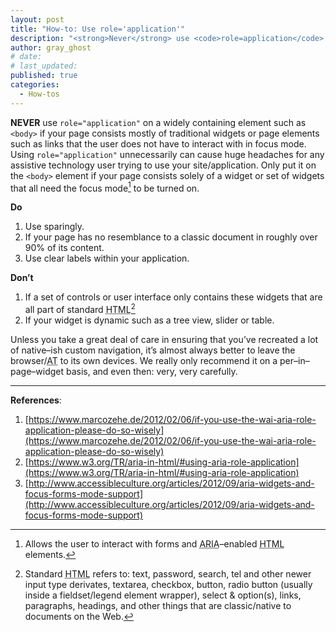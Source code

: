 ```yaml
---
layout: post
title: "How-to: Use role='application'"
description: "<strong>Never</strong> use <code>role=application</code> on a widely containing element such as <code>&lt;body&gt;</code> if your page consists mostly of traditional widgets or page elements."
author: gray_ghost
# date:
# last_updated:
published: true
categories:
  - How-tos
---
```


**NEVER** use `role="application"` on a widely containing element such as `<body>` if your page consists mostly of traditional widgets or page elements such as links that the user does not have to interact with in focus mode. Using `role="application"` unnecessarily can cause huge headaches for any assistive technology user trying to use your site/application. Only put it on the `<body>` element if your page consists solely of a widget or set of widgets that all need the focus mode[^focusmode] to be turned on.

**Do**

1. Use sparingly.
2. If your page has no resemblance to a classic document in roughly over 90% of its content.
3. Use clear labels within your application.

**Don&rsquo;t**

1. If a set of controls or user interface only contains these widgets that are all part of standard <abbr title="Hyper Text Markup Language">HTML</abbr>[^html]
2. If your widget is dynamic such as a tree view, slider or table.

Unless you take a great deal of care in ensuring that you&rsquo;ve recreated a lot of native&ndash;ish custom navigation, it&rsquo;s almost always better to leave the browser/<abbr title="Assistive Technologies">AT</abbr> to its own devices. We really only recommend it on a per&ndash;in&ndash;page&ndash;widget basis, and even then: very, very carefully.

--------------------------------

**References**:

1. [https://www.marcozehe.de/2012/02/06/if-you-use-the-wai-aria-role-application-please-do-so-wisely](https://www.marcozehe.de/2012/02/06/if-you-use-the-wai-aria-role-application-please-do-so-wisely)
2. [https://www.w3.org/TR/aria-in-html/#using-aria-role-application](https://www.w3.org/TR/aria-in-html/#using-aria-role-application)
3. [http://www.accessibleculture.org/articles/2012/09/aria-widgets-and-focus-forms-mode-support](http://www.accessibleculture.org/articles/2012/09/aria-widgets-and-focus-forms-mode-support)

[^focusmode]: Allows the user to interact with forms and <abbr title="Accessible Rich Internet Applications">ARIA</abbr>&ndash;enabled <abbr title="Hyper Text Markup Language">HTML</abbr> elements.

[^html]: Standard <abbr title="Hyper Text Markup Language">HTML</abbr> refers to: text, password, search, tel and other newer input type derivates, textarea, checkbox, button, radio button (usually inside a fieldset/legend element wrapper), select &amp; option(s), links, paragraphs, headings, and other things that are classic/native to documents on the Web.
